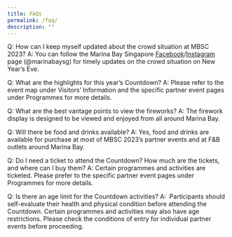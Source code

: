 ```yaml
---
title: FAQs
permalink: /faq/
description: ""
---
```

Q: How can I keep myself updated about the crowd situation at MBSC 2023?
A: You can follow the Marina Bay Singapore [Facebook](https://www.facebook.com/marinabaysg/)/[Instagram](https://www.instagram.com/marinabaysg/) page (@marinabaysg) for timely updates on the crowd situation on New Year’s Eve.

Q: What are the highlights for this year’s Countdown?
A: Please refer to the event map under Visitors’ Information and the specific partner event pages under Programmes for more details.

Q: What are the best vantage points to view the fireworks?
A: The firework display is designed to be viewed and enjoyed from all around Marina Bay.

Q: Will there be food and drinks available?
A: Yes, food and drinks are available for purchase at most of MBSC 2023’s partner events and at F&B outlets around Marina Bay.

Q: Do I need a ticket to attend the Countdown? How much are the tickets, and where can I buy them?
A: Certain programmes and activities are ticketed. Please prefer to the specific partner event pages under Programmes for more details.

Q: Is there an age limit for the Countdown activities?
A:  Participants should self-evaluate their health and physical condition before attending the Countdown. Certain programmes and activities may also have age restrictions. Please check the conditions of entry for individual partner events before proceeding.